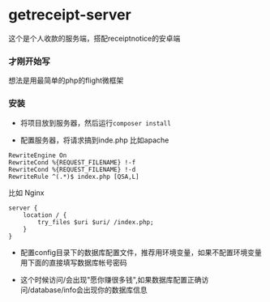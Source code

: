 # getreceipt-server
这个是个人收款的服务端，搭配receiptnotice的安卓端

### 才刚开始写
想法是用最简单的php的flight微框架


### 安装
- 将项目放到服务器，然后运行`composer install` 

- 配置服务器，将请求搞到inde.php
比如apache 
```
RewriteEngine On
RewriteCond %{REQUEST_FILENAME} !-f
RewriteCond %{REQUEST_FILENAME} !-d
RewriteRule ^(.*)$ index.php [QSA,L]
```
比如 Nginx
```
server {
    location / {
        try_files $uri $uri/ /index.php;
    }
}
```
- 配置config目录下的数据库配置文件，推荐用环境变量，如果不配置环境变量用下面的直接填写数据库帐号密码

- 这个时候访问/会出现"愿你赚很多钱",如果数据库配置正确访问/database/info会出现你的数据库信息
